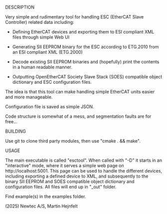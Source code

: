 DESCRIPTION

Very simple and rudimentary tool for handling ESC (EtherCAT Slave Controller) related data including:

- Defining EtherCAT devices and exporting them to ESI compliant XML files through simple Web UI

- Generating SII EEPROM binary for the ESC according to ETG.2010 from an ESI compliant XML (ETG.2000)

- Decode existing SII EEPROM binaries and (hopefully) print the contents in a human readable manner.

- Outputting OpenEtherCAT Society Slave Stack (SOES) compatible object dictionary and ESC configuration files.


The idea is that this tool can make handling simple EtherCAT units easier and more manageable.

Configuration file is saved as simple JSON.

Code structure is somewhat of a mess, and segmentation faults are for free...

BUILDING

Use git to clone third party modules, then use "cmake . && make".

USAGE

The main executable is called "esctool". When called with "-D" it starts in an "interactive" mode, where it serves a simple web page
on http://localhost:5001. This page can be used to handle the different devices, including exporting a defined device to XML, and subsequently to the binary SII EEPROM and SOES compatible object dictionary and configuration files. All files will end up in "<DeviceName>_out" folder.

Find example(s) in the examples folder.

(2025) Newtec A/S, Martin Hejnfelt